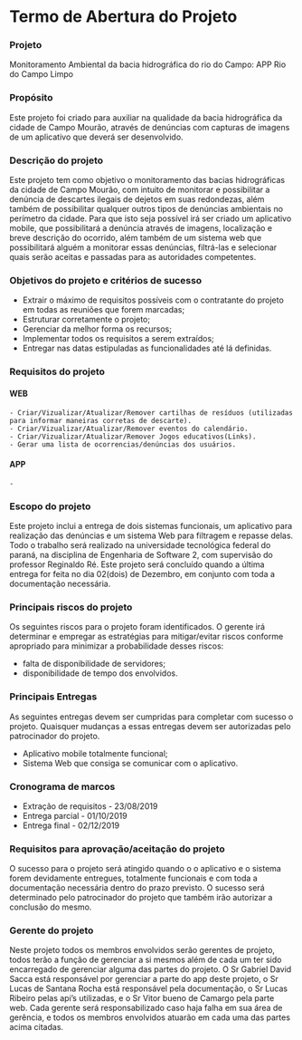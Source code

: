 # Termo de Abertura do Projeto

### Projeto 
Monitoramento Ambiental da bacia hidrográfica do rio do Campo: APP Rio do Campo Limpo

### Propósito
Este projeto foi criado para auxiliar na qualidade da bacia hidrográfica da cidade de Campo Mourão, através de denúncias com capturas de imagens de um aplicativo que deverá ser desenvolvido.

### Descrição do projeto
Este projeto tem como objetivo o monitoramento das bacias hidrográficas da cidade de Campo Mourão, com intuito de monitorar e possibilitar a denúncia de descartes ilegais de dejetos em suas redondezas, além também de possibilitar qualquer outros tipos de denúncias ambientais no perímetro da cidade. Para que isto seja possível irá ser criado um aplicativo mobile, que possibilitará a denúncia através de imagens, localização e breve descrição do ocorrido, além também de um sistema web que possibilitará alguém a monitorar essas denúncias, filtrá-las e selecionar quais serão aceitas e passadas para as autoridades competentes.

### Objetivos do projeto e critérios de sucesso
- Extrair o máximo de requisitos possíveis com o contratante do projeto em todas as reuniões que forem marcadas;
- Estruturar corretamente o projeto;
- Gerenciar da melhor forma os recursos;
- Implementar todos os requisitos a serem extraídos;
- Entregar nas datas estipuladas as funcionalidades até lá definidas.

### Requisitos do projeto 
  #### WEB
    - Criar/Vizualizar/Atualizar/Remover cartilhas de resíduos (utilizadas para informar maneiras corretas de descarte).
    - Criar/Vizualizar/Atualizar/Remover eventos do calendário.
    - Criar/Vizualizar/Atualizar/Remover Jogos educativos(Links).
    - Gerar uma lista de ocorrencias/denúncias dos usuários.  
  #### APP
    - 
### Escopo do projeto
Este projeto inclui a entrega de dois sistemas funcionais, um aplicativo para realização das denúncias e um sistema Web para filtragem e repasse delas. Todo o trabalho será realizado na universidade tecnológica federal do paraná, na disciplina de Engenharia de Software 2, com supervisão do professor Reginaldo Ré. Este projeto será concluído quando a última entrega for feita no dia 02(dois) de Dezembro, em conjunto com toda a documentação necessária.

### Principais riscos do projeto
Os seguintes riscos para o projeto foram identificados. O gerente irá determinar e empregar as estratégias para mitigar/evitar riscos conforme apropriado para minimizar a probabilidade desses riscos:

- falta de disponibilidade de servidores;
- disponibilidade de tempo dos envolvidos.

### Principais Entregas
As seguintes entregas devem ser cumpridas para completar com sucesso o projeto. Quaisquer mudanças a essas entregas devem ser autorizadas pelo patrocinador do projeto.

- Aplicativo mobile totalmente funcional;
- Sistema Web que consiga se comunicar com o aplicativo.

### Cronograma de marcos
- Extração de requisitos - 23/08/2019
- Entrega parcial - 01/10/2019
- Entrega final - 02/12/2019

### Requisitos para aprovação/aceitação do projeto
O sucesso para o projeto será atingido quando o o aplicativo e o sistema forem devidamente entregues, totalmente funcionais e com toda a documentação necessária dentro do prazo previsto. O sucesso será determinado pelo patrocinador do projeto que também irão autorizar a conclusão do mesmo.

### Gerente do projeto
Neste projeto todos os membros envolvidos serão gerentes de projeto, todos terão a função de gerenciar a si mesmos além de cada um ter sido encarregado de gerenciar alguma das partes do projeto. O Sr Gabriel David Sacca está responsável por gerenciar a parte do app deste projeto, o Sr Lucas de Santana Rocha está responsável pela documentação, o Sr Lucas Ribeiro pelas api’s utilizadas, e o Sr Vitor bueno de Camargo pela parte web. Cada gerente será responsabilizado caso haja falha em sua área de gerência, e todos os membros envolvidos atuarão em cada uma das partes acima citadas.
